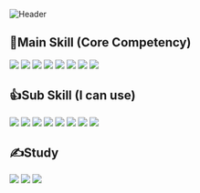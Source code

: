 ![Header](https://capsule-render.vercel.app/api?type=transparent&fontColor=703ee5&text=I%20am%20Young&height=150&fontSize=60&desc=Happy%20developers&descAlignY=75&descAlign=55)

## 💪Main Skill (Core Competency)
<div>
  <img src="https://img.shields.io/badge/Java-437291?style=flat&logo=OpenJDK&logoColor=white">
  <img src="https://img.shields.io/badge/Spring%20Framework-6DB33F?style=flat&logo=spring&logoColor=white">
  <img src="https://img.shields.io/badge/Spring%20Boot-6DB33F?style=flat&logo=springboot&logoColor=white">
  <img src="https://img.shields.io/badge/Maven-C71A36?style=flat&logo=apachemaven&logoColor=white">
  <img src="https://img.shields.io/badge/JavaScript-F7DF1E?style=flat&logo=javascript&logoColor=white">
  <img src="https://img.shields.io/badge/JQuery-0769AD?style=flat&logo=jquery&logoColor=white">
  <img src="https://img.shields.io/badge/HTML-34F26?style=flat&logo=html5&logoColor=white">
  <img src="https://img.shields.io/badge/Bootstrap-7952B3?style=flat&logo=bootstrap&logoColor=white">
</div>

## 👍Sub Skill (I can use)
<div>
  <img src="https://img.shields.io/badge/CSS-1572B6?style=flat&logo=css3&logoColor=white">
  <img src="https://img.shields.io/badge/AWS-232F3E?style=flat&logo=amazonaws&logoColor=white">
  <img src="https://img.shields.io/badge/Oracle-F80000?style=flat&logo=oracle&logoColor=white">
  <img src="https://img.shields.io/badge/MySQL-4479A1?style=flat&logo=mysql&logoColor=white">
  <img src="https://img.shields.io/badge/Gradle-02303A?style=flat&logo=gradle&logoColor=white">
  <img src="https://img.shields.io/badge/Git-F05032?style=flat&logo=git&logoColor=white">
  <img src="https://img.shields.io/badge/SVN-809CC9?style=flat&logo=subversion&logoColor=white">
  <img src="https://img.shields.io/badge/Linux-FCC624?style=flat&logo=linux&logoColor=white">
</div>

## ✍Study
<div>
  <img src="https://img.shields.io/badge/Docker-2496ED?style=flat&logo=docker&logoColor=white">
  <img src="https://img.shields.io/badge/Kotlin-7F52FF?style=flat&logo=kotlin&logoColor=white">
  <img src="https://img.shields.io/badge/PostgreSQL-4169E1?style=flat&logo=postgresql&logoColor=white">
</div>

